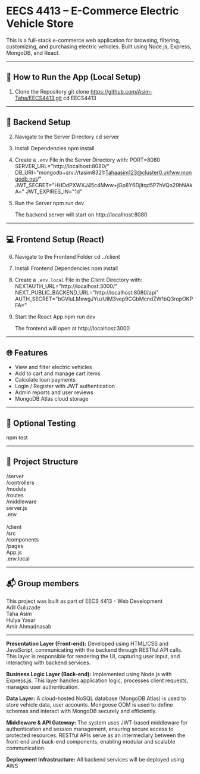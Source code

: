 # EECS 4413 – E-Commerce Electric Vehicle Store

This is a full-stack e-commerce web application for browsing, filtering, customizing, and purchasing electric vehicles. Built using Node.js, Express, MongoDB, and React.

------------------------------------------------------------
## 🚀 How to Run the App (Local Setup)

1. Clone the Repository
   git clone https://github.com/Asim-Taha/EECS4413.git
   cd EECS4413

------------------------------------------------------------
## 🔧 Backend Setup

2. Navigate to the Server Directory
   cd server

3. Install Dependencies
   npm install

4. Create a `.env` File in the Server Directory with:
   PORT=8080
   SERVER_URL="http://localhost:8080/"
   DB_URI="mongodb+srv://tasim8321:Tahaasim123@cluster0.ukfww.mongodb.net/"
   JWT_SECRET="HHDdPXWXJ45c4Mww+jGp8Y6Djltqd5P7hVQo29hNAkA="
   JWT_EXPIRES_IN="1d"

5. Run the Server
   npm run dev

   The backend server will start on http://localhost:8080

------------------------------------------------------------
## 💻 Frontend Setup (React)

6. Navigate to the Frontend Folder
   cd ../client

7. Install Frontend Dependencies
   npm install

8. Create a `.env.local` File in the Client Directory with:
   NEXTAUTH_URL="http://localhost:3000/"
   NEXT_PUBLIC_BACKEND_URL="http://localhost:8080/api"
   AUTH_SECRET="bGVluLMxwgJYuzUiM3vep9CGbMcndZW1bQ3ropOKPFA="

9. Start the React App
   npm run dev

   The frontend will open at http://localhost:3000

------------------------------------------------------------
## 🌐 Features

- View and filter electric vehicles
- Add to cart and manage cart items
- Calculate loan payments
- Login / Register with JWT authentication
- Admin reports and user reviews
- MongoDB Atlas cloud storage

------------------------------------------------------------
## 🧪 Optional Testing 

   npm test

------------------------------------------------------------
## 📂 Project Structure 

/server <br>
  /controllers <br>
  /models <br>
  /routes<br>
  /middleware<br>
  server.js<br>
  .env<br>
<br>
/client<br>
  /src<br>
    /components<br>
    /pages<br>
    App.js<br>
  .env.local<br>

------------------------------------------------------------
## 📬 Group members

This project was built as part of EECS 4413 - Web Development<br>
Adil Guluzade <br>
Taha Asim<br>
Hulya Yasar<br>
Amir Ahmadnasab<br>

------------------------------------------------------------
**Presentation Layer (Front-end):**
Developed using HTML/CSS and JavaScript, communicating with the backend through RESTful API calls. This layer is responsible for rendering the UI, capturing user input, and interacting with backend services.

**Business Logic Layer (Back-end):**
Implemented using Node.js with Express.js. This layer handles application logic, processes client requests, manages user authentication.

**Data Layer:**
A cloud-hosted NoSQL database (MongoDB Atlas) is used to store vehicle data, user accounts. Mongoose ODM is used to define schemas and interact with MongoDB securely and efficiently.

**Middleware & API Gateway:**
The system uses JWT-based middleware for authentication and session management, ensuring secure access to protected resources. RESTful APIs serve as an intermediary between the front-end and back-end components, enabling modular and scalable communication.

**Deployment Infrastructure:**
All backend services will be deployed using AWS
